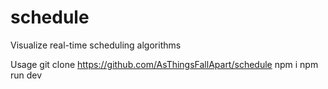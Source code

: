 # schedule
Visualize real-time scheduling algorithms

Usage
git clone https://github.com/AsThingsFallApart/schedule
npm i
npm run dev
